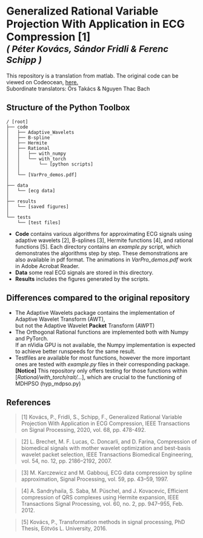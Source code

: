 # Generalized Rational Variable Projection With Application in ECG Compression [1] <br/><sub>*( Péter Kovács, Sándor Fridli & Ferenc Schipp )*</sub>

This repository is a translation from matlab. The original code can be viewed on Codeocean, [here.](https://codeocean.com/capsule/0308835/tree/v1) <br/>
Subordinate translators: Örs Takács & Nguyen Thac Bach

## Structure of the Python Toolbox
```
/ [root]
├── code
│   ├── Adaptive_Wavelets
│   ├── B-spline
│   ├── Hermite
│   ├── Rational
│   │   ├── with_numpy
│   │   └── with_torch
│   │       └── [python scripts]
│   │ 
│   └── [VarPro_demos.pdf]
│
├── data
│   └── [ecg data]
│
├── results
│   └── [saved figures]
│   
└── tests
    └── [test files]
```

- **Code** contains various algorithms for approximating ECG signals using adaptive wavelets [2], B-splines [3], Hermite functions [4], and rational functions [5]. Each directory contains an *example.py* script, which demonstrates the algorithms step by step. These demonstrations are also available in pdf format. The animations in *VarPro_demos.pdf* work in Adobe Acrobat Reader.
- **Data** some real ECG signals are stored in this directory.
- **Results** includes the figures generated by the scripts.

## Differences compared to the original repository
- The Adaptive Wavelets package contains the implementation of Adaptive Wavelet Transform (AWT),<br/>
but not the Adaptive Wavelet **Packet** Transform (AWPT)
- The Orthogonal Rational functions are implemented both with Numpy and PyTorch.<br/>
If an nVidia GPU is not available, the Numpy implementation is expected to achieve better runspeeds for the same result.
- Testfiles are available for most functions, however the more important ones are tested with *example.py* files in their corresponding package. <br/>
**[Notice]** This repository only offers testing for those functions within <br/>
[*Rational/with_torch/rait/...*], which are crucial to the functioning of MDHPSO (hyp_mdpso.py)

## References 

> [1] Kovács, P., Fridli, S., Schipp, F., Generalized Rational Variable Projection With Application in ECG Compression, IEEE Transactions on Signal Processing, 2020, vol. 68, pp. 478-492.

> [2] L. Brechet, M. F. Lucas, C. Doncarli, and D. Farina, Compression of biomedical signals with mother wavelet optimization and best-basis wavelet packet selection, IEEE Transactions Biomedical Engineering, vol. 54, no. 12, pp. 2186–2192, 2007.

> [3] M. Karczewicz and M. Gabbouj, ECG data compression by spline approximation, Signal Processing, vol. 59, pp. 43–59, 1997.

> [4] A. Sandryhaila, S. Saba, M. Püschel, and J. Kovacevic, Efficient compression of QRS complexes using Hermite expansion, IEEE Transactions Signal Processing, vol. 60, no. 2, pp. 947–955, Feb. 2012.

> [5] Kovács, P., Transformation methods in signal processing, PhD Thesis, Eötvös L. University, 2016.
